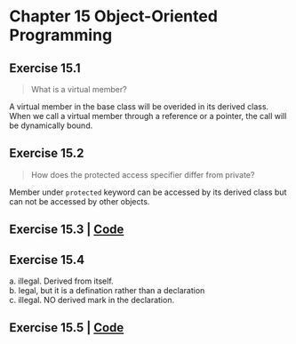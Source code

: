 # Chapter 15 Object-Oriented Programming

## Exercise 15.1
> What is a virtual member?

A virtual member in the base class will be overided in its derived class.  
When we call a virtual member through a reference or a pointer, the call will be dynamically bound.

## Exercise 15.2
> How does the protected access specifier differ from private?

Member under `protected` keyword can be accessed by its derived class but can not be accessed by other objects.

## Exercise 15.3 | [Code](ex15_01.cpp)

## Exercise 15.4

a. illegal. Derived from itself.  
b. legal, but it is a defination rather than a declaration  
c. illegal. NO derived mark in the declaration.

## Exercise 15.5 | [Code](ex15_05.cpp)


